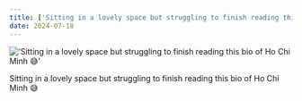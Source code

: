 ```yaml
---
title: ['Sitting in a lovely space but struggling to finish reading this bio of Ho Chi Minh 😅']
date: 2024-07-18
---
```


![‘Sitting in a lovely space but struggling to finish reading this bio of Ho Chi Minh 😅’](/240718_sitting-in-a_0.jpg)

Sitting in a lovely space but struggling to finish reading this bio of Ho Chi Minh 😅
